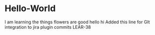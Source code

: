 # Hello-World
I am learning the things
flowers are good
hello hi
Added this line for GIt integration to jira plugin commits LEAR-38
